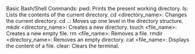 Basic Bash/Shell Commands:
pwd: Prints the present working directory.
ls: Lists the contents of the current directory.
cd <directory_name>: Changes the current directory.
cd ..: Moves up one level in the directory structure.
mkdir <directory_name>: Creates a new directory.
touch <file_name>: Creates a new empty file.
rm <file_name>: Removes a file.
rmdir <directory_name>: Removes an empty directory.
cat <file_name>: Displays the content of a file.
clear: Clears the terminal.